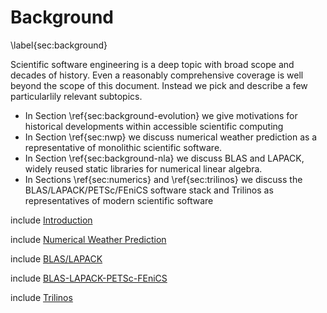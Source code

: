 
Background
==========

\label{sec:background}

Scientific software engineering is a deep topic with broad scope and decades of history.  Even a reasonably comprehensive coverage is well beyond the scope of this document.  Instead we pick and describe a few particularlily relevant subtopics.  

*   In Section \ref{sec:background-evolution} we give motivations for historical developments within accessible scientific computing
*   In Section \ref{sec:nwp} we discuss numerical weather prediction as a representative of monolithic scientific software. 
*   In Section \ref{sec:background-nla} we discuss BLAS and LAPACK, widely reused static libraries for numerical linear algebra.
*   In Sections \ref{sec:numerics} and \ref{sec:trilinos} we discuss the BLAS/LAPACK/PETSc/FEniCS software stack and Trilinos as representatives of modern scientific software

include [Introduction](background-evolution.md)

include [Numerical Weather Prediction](nwp.md)

include [BLAS/LAPACK](background-nla.md)

include [BLAS-LAPACK-PETSc-FEniCS](numerics.md)

include [Trilinos](trilinos.md)
